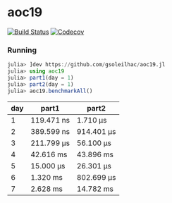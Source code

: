 # aoc19

[![Build Status](https://travis-ci.com/gsoleilhac/aoc19.jl.svg?branch=master)](https://travis-ci.com/gsoleilhac/aoc19.jl)
[![Codecov](https://codecov.io/gh/gsoleilhac/aoc19.jl/branch/master/graph/badge.svg)](https://codecov.io/gh/gsoleilhac/aoc19.jl)

### Running

```julia
julia> ]dev https://github.com/gsoleilhac/aoc19.jl
julia> using aoc19
julia> part1(day = 1)
julia> part2(day = 1)
julia> aoc19.benchmarkAll()
```

| day | part1      | part2      |
|-----|------------|------------|
| 1   | 119.471 ns | 1.710 μs   |
| 2   | 389.599 ns | 914.401 μs |
| 3   | 211.799 μs | 56.100 μs  |
| 4   | 42.616 ms  | 43.896 ms  |
| 5   | 15.000 μs  | 26.301 μs  |
| 6   | 1.320 ms   | 802.699 μs |
| 7   | 2.628 ms   | 14.782 ms  |
